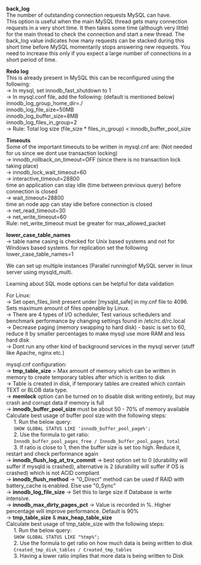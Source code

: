 
**back_log**  
The number of outstanding connection requests MySQL can have.  
This option is useful when the main MySQL thread gets many connection requests in a very short time. It then takes some time (although very little) for the main thread to check the connection and start a new thread. The back_log value indicates how many requests can be stacked during this short time before MySQL momentarily stops answering new requests. You need to increase this only if you expect a large number of connections in a short period of time.

**Redo log**  
This is already present in MySQL this can be reconfigured using the following:  
-> In mysql, set innodb_fast_shutdown to 1  
-> In mysql.conf file, add the following: (default is mentioned below)  
		innodb_log_group_home_dir=./  
		innodb_log_file_size=50MB  
		innodb_log_buffer_size=8MB  
		innodb_log_files_in_group=2  
	-> Rule: Total log size (file_size * files_in_group) < innodb_buffer_pool_size  
  	
**Timeouts**  
Some of the important timeouts to be written in mysql.cnf are: (Not needed for us since we dont use transaction locking)  
	-> innodb_rollback_on_timeout=OFF (since there is no transaction lock taking place)  
	-> innodb_lock_wait_timeout=60   
	-> interactive_timeout=28800  
		time an application can stay idle (time between previous query) before connection is closed  
	-> wait_timeout=28800  
		time an node app can stay idle before connection is closed   
	-> net_read_timeout=30  
	-> net_write_timeout=60   
		Rule: net_write_timeout must be greater for max_allowed_packet  
  		
**lower_case_table_names**  
	-> table name casing is checked for Unix based systems and not for Windows based systems. for replication set the following  
		lower_case_table_names=1  
		
We can set up multiple instances (Parallel running)of MySQL server in linux server using mysqld_multi.  

Learning about SQL mode options can be helpful for data validation  

For Linux:  
	-> Set open_files_limit present under [mysqld_safe] in my.cnf file to 4096. Sets maximum amount of files openable by Linux.  
	-> There are 4 types of I/O scheduler, Test various schedulers and benchmark performance by changing settings found in /etc/rc.d/rc.local  
	-> Decrease paging (memory swapping to hard disk) - basic is set to 60, reduce it by smaller percentages to make mysql use more RAM and less hard disk  
	-> Dont run any other kind of background services in the mysql server (stuff like Apache, nginx etc.)  
	
mysql.cnf configuration:  
	-> **tmp_table_size** = Max amount of memory which can be written in memory to create temporary tables after which is written to disk  
	  -> Table is created in disk, if temporary tables are created which contain TEXT or BLOB data type.  
	-> **memlock** option can be turned on to disable disk writing entirely, but may crash and corrupt data if memory is full  
	-> **innodb_buffer_pool_size** must be about 50 - 70% of memory available  
		Calculate best usage of buffer pool size with the following steps:  
		&nbsp;&nbsp;&nbsp;&nbsp;&nbsp;1. Run the below query:  
  			&nbsp;&nbsp;&nbsp;&nbsp;&nbsp;```SHOW GLOBAL STATUS LIKE 'innodb_buffer_pool_page%'; ```   
		&nbsp;&nbsp;&nbsp;&nbsp;&nbsp;2. Use the formula to get ratio:  
			&nbsp;&nbsp;&nbsp;&nbsp;&nbsp;```Innodb_buffer_pool_pages_free / Innodb_buffer_pool_pages_total```    
		&nbsp;&nbsp;&nbsp;&nbsp;&nbsp;3. If ratio is close to 1, then the buffer size is set too high. Reduce it, restart and check performance again  
	-> **innodb_flush_log_at_trx_commit** -> best option set to 0 (durability will suffer if mysqld is crashed), alternative is 2 (durability will suffer if OS is crashed) which is not ACID compliant  
	-> **innodb_flush_method** -> "0_Direct" method can be used if RAID with battery_cache is enabled. Else use "0_Sync"  
	-> **innodb_log_file_size** -> Set this to large size if Database is write intensive.  
	-> **innodb_max_dirty_pages_pct** -> Value is recorded in %. Higher percentage will improve performance. Default is 90%  
	-> **tmp_table_size** & **max_heap_table_size**  
		Calculate best usage of tmp_table_size with the following steps:  
  		&nbsp;&nbsp;&nbsp;&nbsp;&nbsp;1. Run the below query:  
 		&nbsp;&nbsp;&nbsp;&nbsp;&nbsp;```SHOW GLOBAL STATUS LIKE "%tmp%";```     
		&nbsp;&nbsp;&nbsp;&nbsp;&nbsp;2. Use the formula to get ratio on how much data is being written to disk   
    		&nbsp;&nbsp;&nbsp;&nbsp;&nbsp;```Created_tmp_disk_tables / Created_tmp_tables```    
  		&nbsp;&nbsp;&nbsp;&nbsp;&nbsp;3. Having a lower ratio implies that more data is being written to Disk  

